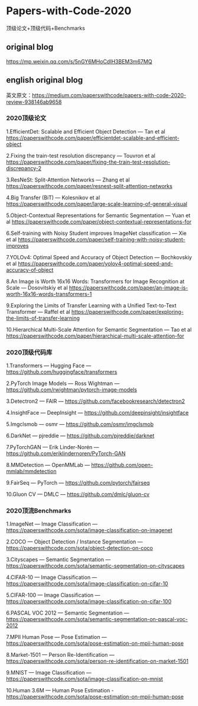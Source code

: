 # Papers-with-Code-2020
顶级论文+顶级代码+Benchmarks
## original blog
https://mp.weixin.qq.com/s/5nGY6MHoCdIH3BEM3m67MQ
## english original blog
英文原文：https://medium.com/paperswithcode/papers-with-code-2020-review-938146ab9658
### 2020顶级论文
1.EfficientDet: Scalable and Efficient Object Detection — Tan et al https://paperswithcode.com/paper/efficientdet-scalable-and-efficient-object

2.Fixing the train-test resolution discrepancy — Touvron et al https://paperswithcode.com/paper/fixing-the-train-test-resolution-discrepancy-2

3.ResNeSt: Split-Attention Networks — Zhang et al https://paperswithcode.com/paper/resnest-split-attention-networks

4.Big Transfer (BiT) — Kolesnikov et al https://paperswithcode.com/paper/large-scale-learning-of-general-visual

5.Object-Contextual Representations for Semantic Segmentation — Yuan et al https://paperswithcode.com/paper/object-contextual-representations-for

6.Self-training with Noisy Student improves ImageNet classification — Xie et al https://paperswithcode.com/paper/self-training-with-noisy-student-improves

7.YOLOv4: Optimal Speed and Accuracy of Object Detection — Bochkovskiy et al https://paperswithcode.com/paper/yolov4-optimal-speed-and-accuracy-of-object

8.An Image is Worth 16x16 Words: Transformers for Image Recognition at Scale — Dosovitskiy et al https://paperswithcode.com/paper/an-image-is-worth-16x16-words-transformers-1

9.Exploring the Limits of Transfer Learning with a Unified Text-to-Text Transformer — Raffel et al https://paperswithcode.com/paper/exploring-the-limits-of-transfer-learning

10.Hierarchical Multi-Scale Attention for Semantic Segmentation — Tao et al https://paperswithcode.com/paper/hierarchical-multi-scale-attention-for
### 2020顶级代码库
1.Transformers — Hugging Face — https://github.com/huggingface/transformers

2.PyTorch Image Models — Ross Wightman — https://github.com/rwightman/pytorch-image-models

3.Detectron2 — FAIR — https://github.com/facebookresearch/detectron2

4.InsightFace — DeepInsight — https://github.com/deepinsight/insightface

5.Imgclsmob — osmr — https://github.com/osmr/imgclsmob

6.DarkNet — pjreddie — https://github.com/pjreddie/darknet

7.PyTorchGAN — Erik Linder-Norén — https://github.com/eriklindernoren/PyTorch-GAN

8.MMDetection — OpenMMLab — https://github.com/open-mmlab/mmdetection

9.FairSeq — PyTorch — https://github.com/pytorch/fairseq

10.Gluon CV — DMLC — https://github.com/dmlc/gluon-cv
### 2020顶流Benchmarks
1.ImageNet — Image Classification — https://paperswithcode.com/sota/image-classification-on-imagenet

2.COCO — Object Detection / Instance Segmentation — https://paperswithcode.com/sota/object-detection-on-coco

3.Cityscapes — Semantic Segmentation — https://paperswithcode.com/sota/semantic-segmentation-on-cityscapes

4.CIFAR-10 — Image Classification — https://paperswithcode.com/sota/image-classification-on-cifar-10

5.CIFAR-100 — Image Classification — https://paperswithcode.com/sota/image-classification-on-cifar-100

6.PASCAL VOC 2012 — Semantic Segmentation — https://paperswithcode.com/sota/semantic-segmentation-on-pascal-voc-2012

7.MPII Human Pose — Pose Estimation — https://paperswithcode.com/sota/pose-estimation-on-mpii-human-pose

8.Market-1501 — Person Re-Identification — https://paperswithcode.com/sota/person-re-identification-on-market-1501

9.MNIST — Image Classification — https://paperswithcode.com/sota/image-classification-on-mnist

10.Human 3.6M — Human Pose Estimation -https://paperswithcode.com/sota/pose-estimation-on-mpii-human-pose

